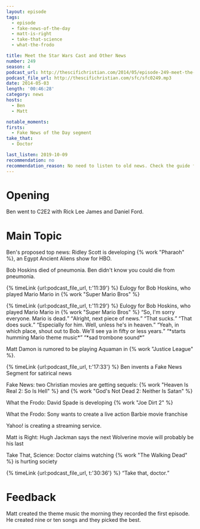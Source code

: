 ```yaml
---
layout: episode
tags:
  - episode
  - fake-news-of-the-day
  - matt-is-right
  - take-that-science
  - what-the-frodo

title: Meet the Star Wars Cast and Other News
number: 249
season: 4
podcast_url: http://thescifichristian.com/2014/05/episode-249-meet-the-star-wars-cast-and-other-news/
podcast_file_url: http://thescifichristian.com/sfc/sfc0249.mp3
date: 2014-05-03
length: '00:46:28'
category: news
hosts:
  - Ben
  - Matt

notable_moments: 
firsts:
  - Fake News of the Day segment
take_that:
  - Doctor

last_listen: 2019-10-09
recommendation: no
recommendation_reason: No need to listen to old news. Check the guide for what's interesting in hindsight.
---
```

# Opening
Ben went to C2E2 with Rick Lee James and Daniel Ford. 



# Main Topic
Ben's proposed top news: Ridley Scott is developing {% work "Pharaoh" %}, an Egypt Ancient Aliens show for HBO. 

Bob Hoskins died of pneumonia. Ben didn't know you could die from pneumonia. 

{% timeLink {url:podcast_file_url, t:'11:39'} %} Eulogy for Bob Hoskins, who played Mario Mario in {% work "Super Mario Bros" %}

<div class="quote">
  {% timeLink {url:podcast_file_url, t:'11:29'} %}
  <span class="quote-context is-size-6">Eulogy for Bob Hoskins, who played Mario Mario in {% work "Super Mario Bros" %}</span>
  <q class="ben">So, I'm sorry everyone. Mario is dead.</q>
  <q class="matt">Alright, next piece of news.</q>
  <q class="ben">That sucks.</q>
  <q class="matt">That does suck.</q>
  <q class="ben">Especially for him. Well, unless he's in heaven.</q>
  <q class="matt">Yeah, in which place, shout out to Bob. We'll see ya in fifty or less years.</q>
  <q class="ben">*starts humming Mario theme music*</q>
  <q class="matt">*sad trombone sound*</q>
</div>

Matt Damon is rumored to be playing Aquaman in {% work "Justice League" %}. 

{% timeLink {url:podcast_file_url, t:'17:33'} %} Ben invents a Fake News Segment for satirical news

Fake News: two Christian movies are getting sequels: {% work "Heaven Is Real 2: So Is Hell" %} and {% work "God's Not Dead 2: Neither Is Satan" %}

What the Frodo: David Spade is developing {% work "Joe Dirt 2" %}

What the Frodo: Sony wants to create a live action Barbie movie franchise

Yahoo! is creating a streaming service. 

Matt is Right: Hugh Jackman says the next Wolverine movie will probably be his last 

Take That, Science: Doctor claims watching {% work "The Walking Dead" %} is hurting society

<div class="quote">
  {% timeLink {url:podcast_file_url, t:'30:36'} %}
  <q class="ben">Take that, doctor.</q>
</div>



# Feedback
Matt created the theme music the morning they recorded the first episode. He created nine or ten songs and they picked the best.